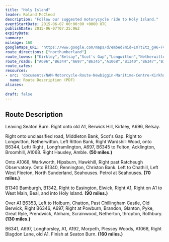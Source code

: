 ```yaml
---
title: "Holy Island"
leader: Roland McCleod
description: "Follow our suggested motorycycle ride to Holy Island."
eventStartDate: 2015-06-07 00:00:00 +0000 UTC
publishDate: 2015-06-07T07:25:06Z
expiryDate:
summary:
mileage: 160
googleMaps_URL: "https://www.google.com/maps/d/embed?mid=1mTtEtz_gH6-FvegX_4r2qg-GxKYeZX8U"
route_directions: ["northumberland"]
route_towns: ["Kirkley","Belsay","Scot's Gap","Longwitton","Netherwitton","Longframlington","Felton","Acklington","Broomhill","Low Hauxley","Amble","Warkworth","Hipsburn","Hawkhill","Rennington","Christon Bank","Chathill","West Fleeton","North Sunderland","Seahouses","Bamburgh","Easington","Elwick","West Main","Beal","Holy Island","Holburn","Chatton","Old Berwick","Powburn","Branton","Glanton Pyke","Great Ryle","Prendwick","Alnham","Scrainwood","Netherton","Thropton","Rothbury","Longhorsley","Morpeth"]
route_roads: ["A696","B6344","A697","B6345","A1068","B1340","B6347","B1340","B1342","A1","B6346","B6341","A192"]
route_cafes: 
resources:
- src: 'documents/NAM-Motorcycle-Route-Newbiggin-Maritime-Centre-Kirkharle.pdf'
  name: Route Description (PDF)
aliases:
    - 
draft: false
---
```


## Route Description

Leaving Seaton Burn. Right onto old A1, Berwick Hill, Kirkley, A696, Belsay.

Right onto unclassified road, Middleton Bank, Scot's Gap. Right to Longwitton, Netherwitton. Left Ritton Bank, Right Wardshill Wood, onto B6344, Left/ Right , Longframlington, A697, B6345 to Felton, Acklington, Broomhill, A1068. Right Hauxley, Amble. **(50 miles.)**

Onto A1068, Warkworth, Hipsburn, Hawkhill, Right past Ratcheugh Observatory. Onto B1340, Rennington, Christon Bank. Left to Chathill, Left West Fleeton, North Sunderland, Seahouses. Petrol at Seahouses. **(70 miles.)**

B1340 Bamburgh, B1342, Right to Easington, Elwick, Right A1, Right on A1 to West Main, Beal, and into Holy Island.  **(90 miles.)**

Over A1 B6353, Left to Holburn, Chatton, Past Chillingham Castle, Old Berwick, Right B6346, A697, Right at Powburn, Brandon, Glanton, Pyke, Great Ryle, Prendwick, Alnham, Scrainwood, Netherton, thropton, Rothbury. **(130 miles.)**

B6341, A697, Longhorsley, A1, A192, Morpeth, Plessey Woods, A1068, Right Blagdon Lane, old A1. Finish at Seaton Burn. **(160 miles.)**



